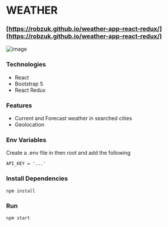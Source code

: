 # WEATHER

### [https://robzuk.github.io/weather-app-react-redux/](https://robzuk.github.io/weather-app-react-redux/)

![image](https://user-images.githubusercontent.com/40764780/179729623-a11bf423-cb9f-42f8-a338-68b520a5f2e5.png)

### Technologies

- React
- Bootstrap 5
- React Redux

### Features

- Current and Forecast weather in searched cities
- Geolocation

### Env Variables
Create a .env file in then root and add the following

```
API_KEY = '...'
```

### Install Dependencies

```
npm install
```

### Run

```
npm start
```
